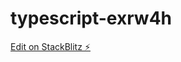 # typescript-exrw4h

[Edit on StackBlitz ⚡️](https://stackblitz.com/edit/typescript-method-convert-object-to-query-params)
